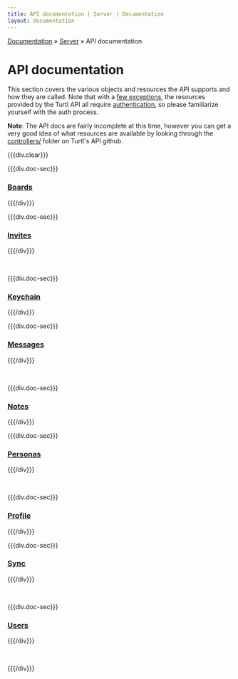 ```yaml
---
title: API documentation | Server | Documentation
layout: documentation
---
```


<div class="breadcrumb">
    <a href="/docs">Documentation</a> &raquo;
    <a href="/docs/server/index">Server</a> &raquo;
    API documentation
</div>

# API documentation

This section covers the various objects and resources the API supports and how
they are called. Note that with a [few exceptions](/docs/server/architecture#public-actions),
the resources provided by the Turtl API all require
[authentication](/docs/server/architecture#auth), so please familiarize yourself
with the auth process.

__Note__: The API docs are fairly incomplete at this time, however you can get a
very good idea of what resources are available by looking through the
[controllers/](https://github.com/turtl/api/tree/master/controllers) folder on
Turtl's API github.

{{{div.clear}}}

{{{div.doc-sec}}}
### [Boards](/docs/server/api/boards)
{{{/div}}}

{{{div.doc-sec}}}
### [Invites](/docs/server/api/invites)
{{{/div}}}

<div class="clearMe">&nbsp;</div>

{{{div.doc-sec}}}
### [Keychain](/docs/server/api/keychain)
{{{/div}}}

{{{div.doc-sec}}}
### [Messages](/docs/server/api/messages)
{{{/div}}}

<div class="clearMe">&nbsp;</div>

{{{div.doc-sec}}}
### [Notes](/docs/server/api/notes)
{{{/div}}}

{{{div.doc-sec}}}
### [Personas](/docs/server/api/personas)
{{{/div}}}

<div class="clearMe">&nbsp;</div>

{{{div.doc-sec}}}
### [Profile](/docs/server/api/profile)
{{{/div}}}

{{{div.doc-sec}}}
### [Sync](/docs/server/api/sync)
{{{/div}}}

<div class="clearMe">&nbsp;</div>

{{{div.doc-sec}}}
### [Users](/docs/server/api/users)
{{{/div}}}

<div class="clearMe">&nbsp;</div>

{{{/div}}}


